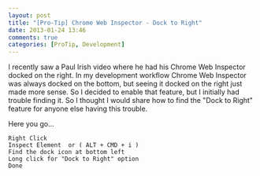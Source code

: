 ```yaml
---
layout: post
title: "[Pro-Tip] Chrome Web Inspector - Dock to Right"
date: 2013-01-24 13:46
comments: true
categories: [ProTip, Development]
---
```

I recently saw a Paul Irish video where he had his Chrome Web Inspector docked on the right. In my development workflow Chrome Web Inspector was always docked on the bottom, but seeing it docked on the right just made more sense. So I decided to enable that feature, but I initially had trouble finding it. So I thought I would share how to find the "Dock to Right" feature for anyone else having this trouble.

Here you go...

    Right Click
    Inspect Element  or ( ALT + CMD + i )
    Find the dock icon at bottom left
    Long click for "Dock to Right" option
    Done
